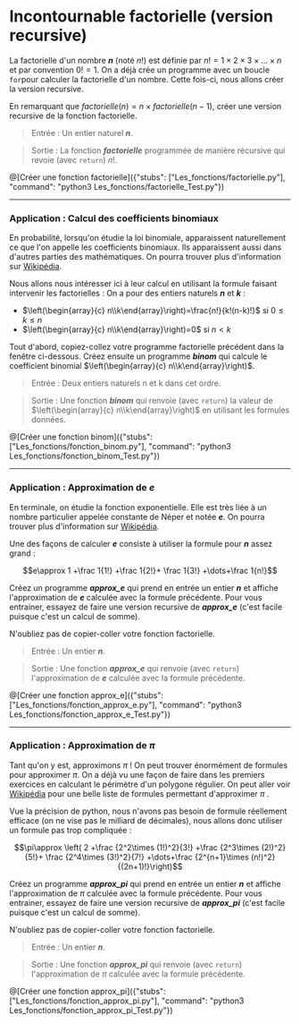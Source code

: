 # Incontournable factorielle (version recursive)

La factorielle d'un nombre ***n*** (noté $`n!`$) est définie par $`n!=1\times 2\times 3\times\dots\times n`$ et par convention $`0!=1`$. On a déjà crée un programme avec un boucle `for`pour calculer la factorielle d'un nombre. Cette fois-ci, nous allons créer la version recursive.

En remarquant que $`factorielle(n)=n \times factorielle(n-1)`$, créer une version recursive de la fonction factorielle.

> Entrée : Un entier naturel ***n***.

> Sortie : La fonction ***factorielle*** programmée de manière récursive qui revoie (avec `return`) $`n!`$.

@[Créer une fonction factorielle]({"stubs": ["Les_fonctions/factorielle.py"], "command": "python3 Les_fonctions/factorielle_Test.py"})

---

### Application : Calcul des coefficients binomiaux

En probabilité, lorsqu'on étudie la loi binomiale, apparaissent naturellement ce que l'on appelle les coefficients binomiaux. Ils apparaissent aussi dans d'autres parties des mathématiques. On pourra trouver plus d'information sur [Wikipédia](https://fr.wikipedia.org/wiki/Coefficient_binomial).

Nous allons nous intéresser ici à leur calcul en utilisant la formule faisant intervenir les factorielles : On a pour des entiers naturels ***n*** et ***k*** :
+ $`\left(\begin{array}{c} n\\k\end{array}\right)=\frac{n!}{k!(n-k)!}`$ si $`0\leq k\leq n`$
+ $`\left(\begin{array}{c} n\\k\end{array}\right)=0`$ si $`n< k`$

Tout d'abord, copiez-collez votre programme factorielle précédent dans la fenêtre ci-dessous. Créez ensuite un programme ***binom*** qui calcule le coefficient binomial $`\left(\begin{array}{c} n\\k\end{array}\right)`$.

> Entrée : Deux entiers naturels n et k dans cet ordre.

> Sortie : Une fonction ***binom*** qui renvoie (avec `return`) la valeur de $`\left(\begin{array}{c} n\\k\end{array}\right)`$ en utilisant les formules données.

@[Créer une fonction binom]({"stubs": ["Les_fonctions/fonction_binom.py"], "command": "python3 Les_fonctions/fonction_binom_Test.py"})

---

### Application : Approximation de ***e***

En terminale, on étudie la fonction exponentielle. Elle est très liée à un nombre particulier appelée constante de Néper et notée ***e***. On pourra trouver plus d'information sur [Wikipédia](https://fr.wikipedia.org/wiki/E_(nombre)).

Une des façons de calculer ***e*** consiste à utiliser la formule pour ***n*** assez grand :
```math
e\approx 1 +\frac 1{1!} +\frac 1{2!}+ \frac 1{3!} +\dots+\frac 1{n!}
```

Créez un programme ***approx_e*** qui prend en entrée un entier ***n*** et affiche l'approximation de ***e*** calculée avec la formule précédente. Pour vous entrainer, essayez de faire une version recursive de ***approx_e*** (c'est facile puisque c'est un calcul de somme).

N'oubliez pas de copier-coller votre fonction factorielle.

> Entrée : Un entier ***n***.

> Sortie : Une fonction ***approx_e*** qui renvoie (avec `return`) l'approximation de ***e*** calculée avec la formule précédente.

@[Créer une fonction approx_e]({"stubs": ["Les_fonctions/fonction_approx_e.py"], "command": "python3 Les_fonctions/fonction_approx_e_Test.py"})

---

### Application : Approximation de $`\pi`$

Tant qu'on y est, approximons $`\pi`$ ! On peut trouver énormément de formules pour approximer $`\pi`$. On a déjà vu une façon de faire dans les premiers exercices en calculant le périmètre d'un polygone régulier. On peut aller voir [Wikipédia](https://fr.wikipedia.org/wiki/Approximation_de_%CF%80) pour une belle liste de formules permettant d'approximer $`\pi`$ .

Vue la précision de python, nous n'avons pas besoin de formule réellement efficace (on ne vise pas le milliard de décimales), nous allons donc utiliser un formule pas trop compliquée :
```math
\pi\approx \left( 2 +\frac {2^2\times (1!)^2}{3!} +\frac {2^3\times (2!)^2}{5!}+ \frac {2^4\times (3!)^2}{7!} +\dots+\frac {2^{n+1}\times (n!)^2}{(2n+1)!}\right)
```

Créez un programme ***approx_pi*** qui prend en entrée un entier ***n*** et affiche l'approximation de $`\pi`$ calculée avec la formule précédente. Pour vous entrainer, essayez de faire une version recursive de ***approx_pi*** (c'est facile puisque c'est un calcul de somme).

N'oubliez pas de copier-coller votre fonction factorielle.

> Entrée : Un entier ***n***.

> Sortie : Une fonction ***approx_pi*** qui renvoie (avec `return`) l'approximation de $`\pi`$ calculée avec la formule précédente.

@[Créer une fonction approx_pi]({"stubs": ["Les_fonctions/fonction_approx_pi.py"], "command": "python3 Les_fonctions/fonction_approx_pi_Test.py"})

